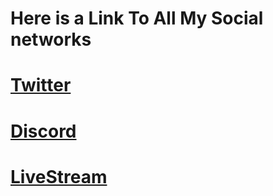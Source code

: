 # Here is a Link To All My Social networks
# [Twitter](http://www.twitter.com/Bacon_Space)
# [Discord](https://discord.gg/0X6sQJODTVdEYwL0)
# [LiveStream](http://Beam.pro/Bacon_Space)